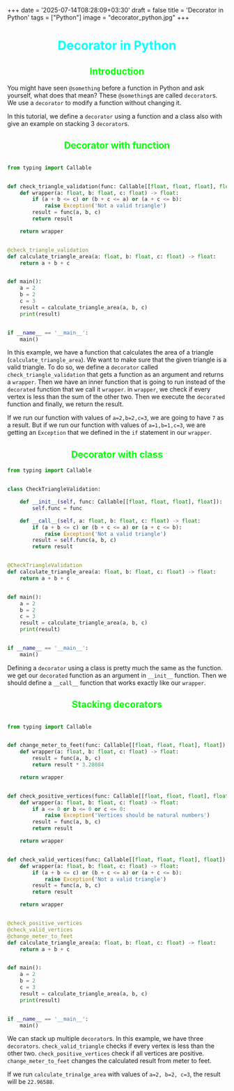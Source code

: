 +++
date = '2025-07-14T08:28:09+03:30'
draft = false
title = 'Decorator in Python'
tags = ["Python"]
image = "decorator_python.jpg"
+++

# <div style="text-align:center; color:cyan"> Decorator in Python </div>

## <div style="text-align:center; color:lime"> Introduction </div>

You might have seen `@something` before a
function in Python and ask yourself, what
does that mean? These `@something`s are called
`decorator`s. We use a `decorator` to modify a
function without changing it.

In this tutorial, we define a `decorator` using
a function and a class also with give an example
on stacking 3 `decorator`s.

## <div style="text-align:center; color:lime"> Decorator with function </div>

```python

from typing import Callable


def check_triangle_validation(func: Callable[[float, float, float], float]) -> Callable[[float, float, float], float]:
    def wrapper(a: float, b: float, c: float) -> float:
        if (a + b <= c) or (b + c <= a) or (a + c <= b):
            raise Exception('Not a valid triangle')
        result = func(a, b, c)
        return result

    return wrapper


@check_triangle_validation
def calculate_triangle_area(a: float, b: float, c: float) -> float:
    return a + b + c


def main():
    a = 2
    b = 2
    c = 3
    result = calculate_triangle_area(a, b, c)
    print(result)


if __name__ == '__main__':
    main()
```

In this example, we have a function that calculates
the area of a triangle (`calculate_triangle_area`).
We want to make sure that the given triangle
is a valid triangle. To do so, we define
a `decorator` called `check_triangle_validation`
that gets a function as an argument and returns a `wrapper`.
Then we have an inner function that is going to run instead
of the `decorated` function that we call it `wrapper`.
in `wrapper`, we check if every vertex is less than
the sum of the other two. Then we execute the
`decorated` function and finally, we return the result.

If we run our function with values of `a=2,b=2,c=3`,
we are going to have `7` as a result. But if we run
our function with values of `a=1,b=1,c=3`, we are
getting an `Exception` that we defined in the `if` statement
in our `wrapper`.

## <div style="text-align:center; color:lime"> Decorator with class </div>

```python
from typing import Callable


class CheckTriangleValidation:

    def __init__(self, func: Callable[[float, float, float], float]):
        self.func = func

    def __call__(self, a: float, b: float, c: float) -> float:
        if (a + b <= c) or (b + c <= a) or (a + c <= b):
            raise Exception('Not a valid triangle')
        result = self.func(a, b, c)
        return result


@CheckTriangleValidation
def calculate_triangle_area(a: float, b: float, c: float) -> float:
    return a + b + c


def main():
    a = 2
    b = 2
    c = 3
    result = calculate_triangle_area(a, b, c)
    print(result)


if __name__ == '__main__':
    main()
```

Defining a `decorator` using a class is pretty much the same
as the function. we get our `decorated` function as an argument
in `__init__` function. Then we should define a `__call__` function
that works exactly like our `wrapper`.

## <div style="text-align:center; color:lime"> Stacking decorators</div>

```python

from typing import Callable


def change_meter_to_feet(func: Callable[[float, float, float], float]) -> Callable[[float, float, float], float]:
    def wrapper(a: float, b: float, c: float) -> float:
        result = func(a, b, c)
        return result * 3.28084

    return wrapper


def check_positive_vertices(func: Callable[[float, float, float], float]):
    def wrapper(a: float, b: float, c: float) -> float:
        if a <= 0 or b <= 0 or c <= 0:
            raise Exception('Vertices should be natural numbers')
        result = func(a, b, c)
        return result

    return wrapper


def check_valid_vertices(func: Callable[[float, float, float], float]):
    def wrapper(a: float, b: float, c: float) -> float:
        if (a + b <= c) or (b + c <= a) or (a + c <= b):
            raise Exception('Not a valid triangle')
        result = func(a, b, c)
        return result

    return wrapper


@check_positive_vertices
@check_valid_vertices
@change_meter_to_feet
def calculate_triangle_area(a: float, b: float, c: float) -> float:
    return a + b + c


def main():
    a = 2
    b = 2
    c = 3
    result = calculate_triangle_area(a, b, c)
    print(result)


if __name__ == '__main__':
    main()
```

We can stack up multiple `decorator`s. In this example, we
have three `decorators`. `check_valid_triangle` checks if
every vertex is less than the other two. `check_positive_vertices`
check if all vertices are positive. `change_meter_to_feet` changes
the calculated result from meter to feet.

If we run `calculate_trinalge_area` with values of
`a=2, b=2, c=3`, the result will be `22.96588`.

